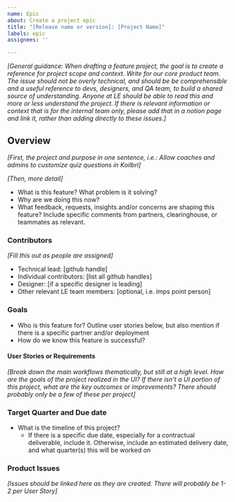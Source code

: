 ```yaml
---
name: Epic
about: Create a project epic
title: "[Release name or version]: [Project Name]"
labels: epic
assignees: ''

---
```


_[General guidance: When drafting a feature project, the goal is to create a reference for project scope and context. Write for our core product team. The issue should not be overly technical, and should be be comprehensible and a useful reference to devs, designers, and QA team, to build a shared source of understanding. Anyone at LE should be able to read this and more or less understand the project. If there is relevant information or context that is for the internal team only, please add that in a notion page and link it, rather than adding directly to these issues.]_

## Overview 

_[First, the project and purpose in one sentence, i.e.: Allow coaches and admins to customize quiz questions in Koilbri]_

_[Then, more detail]_
- What is this feature? What problem is it solving?
- Why are we doing this now?
- What feedback, requests, insights and/or concerns are shaping this feature? Include specific comments from partners, clearinghouse, or teammates as relevant.

### Contributors 
_[Fill this out as people are assigned]_ 
- Technical lead: [github handle]
- Individual contributors: [list all github handles] 
- Designer: [if a specific designer is leading] 
- Other relevant LE team members: [optional, i.e. imps point person]

### Goals
- Who is this feature for?  Outline user stories below, but also mention if there is a specific partner and/or deployment
- How do we know this feature is successful?

#### User Stories or Requirements
_[Break down the main workflows thematically, but still at a high level. How are the goals of the project realized in the UI? If there isn't a UI portion of this project, what are the key outcomes or improvements? There should probably only be a few of these per project]_ 

### Target Quarter and Due date
- What is the timeline of this project?
    - If there is a specific due date, especially for a contractual deliverable, include it. Otherwise, include an estimated delivery date, and what quarter(s) this will be worked on

### Product Issues 
_[Issues should be linked here as they are created. There will probably be 1-2 per User Story]_
